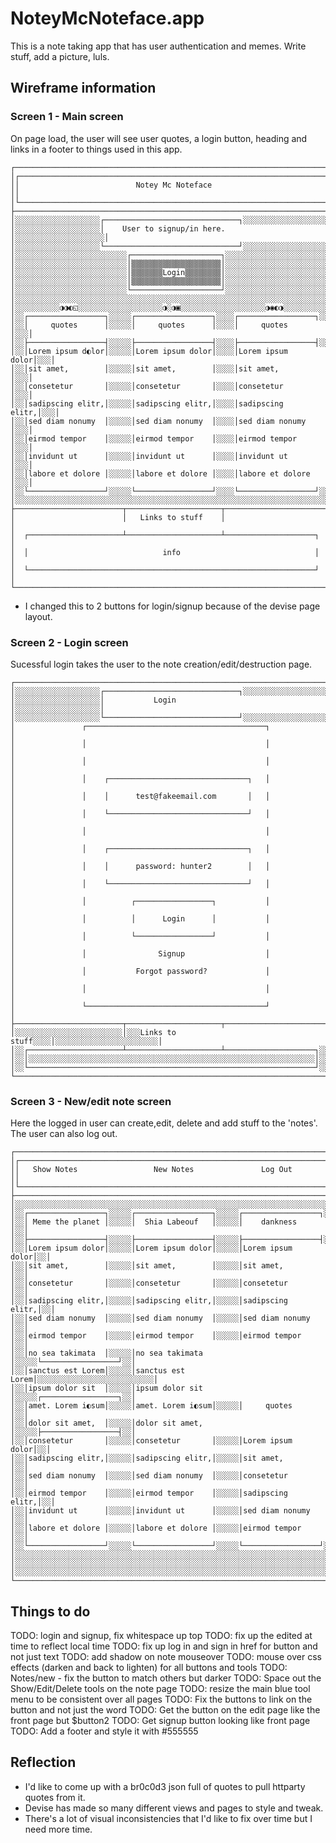 # NoteyMcNoteface.app

This is a note taking app that has user authentication and memes.
Write stuff, add a picture, luls.

## Wireframe information
### Screen 1 - Main screen

On page load, the user will see user quotes, a login button, heading and links in a footer to things used in this app.
```
┌───────────────────────────────────────────────────────────────────────┐
│┌─────────────────────────────────────────────────────────────────────┐│
││                          Notey Mc Noteface                          ││
│└─────────────────────────────────────────────────────────────────────┘│
├───────────────────────────────────────────────────────────────────────┤
│░░░░░░░░░░░░░░░░░░░┌──────────────────────────────┐░░░░░░░░░░░░░░░░░░░░│
│░░░░░░░░░░░░░░░░░░░│    User to signup/in here.   │░░░░░░░░░░░░░░░░░░░░│
│░░░░░░░░░░░░░░░░░░░└──────────────────────────────┘░░░░░░░░░░░░░░░░░░░░│
│░░░░░░░░░░░░░░░░░░░░░░░░░┌────────────────────┐░░░░░░░░░░░░░░░░░░░░░░░░│
│░░░░░░░░░░░░░░░░░░░░░░░░░│▒▒▒▒▒▒▒▒▒▒▒▒▒▒▒▒▒▒▒▒│░░░░░░░░░░░░░░░░░░░░░░░░│
│░░░░░░░░░░░░░░░░░░░░░░░░░│▒▒▒▒▒▒▒Login▒▒▒▒▒▒▒▒│░░░░░░░░░░░░░░░░░░░░░░░░│
│░░░░░░░░░░░░░░░░░░░░░░░░░│▒▒▒▒▒▒▒▒▒▒▒▒▒▒▒▒▒▒▒▒│░░░░░░░░░░░░░░░░░░░░░░░░│
│░░░░░░░░░░░░░░░░░░░░░░░░░└────────────────────┘░░░░░░░░░░░░░░░░░░░░░░░░│
│░░░░░░░░░░░░░░░░░░░░░░░░░░░░░░░░░░░░░░░░░░░░░░░░░░░░░░░░░░░░░░░░░░░░░░░│
│░░░░░░░░░░◑◑◐◱░░░░░░░░░░░░░░░░░░░◑░◑▣░░░░░░░░░░░░░░░░░░░◑◉◐◑░░░░░░░░░░░│
│░░┌─────────────────┐░░░░░┌─────────────────┐░░░░┌─────────────────┐░░░│
│░░│     quotes      │░░░░░│     quotes      │░░░░│     quotes      │░░░│
│░░├─────────────────┤░░░░░├─────────────────┤░░░░├─────────────────┤░░░│
│░░│Lorem ipsum d◐lor│░░░░░│Lorem ipsum dolor│░░░░│Lorem ipsum dolor│░░░│
│░░│sit amet,        │░░░░░│sit amet,        │░░░░│sit amet,        │░░░│
│░░│consetetur       │░░░░░│consetetur       │░░░░│consetetur       │░░░│
│░░│sadipscing elitr,│░░░░░│sadipscing elitr,│░░░░│sadipscing elitr,│░░░│
│░░│sed diam nonumy  │░░░░░│sed diam nonumy  │░░░░│sed diam nonumy  │░░░│
│░░│eirmod tempor    │░░░░░│eirmod tempor    │░░░░│eirmod tempor    │░░░│
│░░│invidunt ut      │░░░░░│invidunt ut      │░░░░│invidunt ut      │░░░│
│░░│labore et dolore │░░░░░│labore et dolore │░░░░│labore et dolore │░░░│
│░░└─────────────────┘░░░░░└─────────────────┘░░░░└─────────────────┘░░░│
│░░░░░░░░░░░░░░░░░░░░░░░░░░░░░░░░░░░░░░░░░░░░░░░░░░░░░░░░░░░░░░░░░░░░░░░│
├────────────────────────┬─────────────────────┬────────────────────────┤
│                        │   Links to stuff    │                        │
│  ┌─────────────────────┴─────────────────────┴────────────────────┐   │
│  │                              info                              │   │
│  └────────────────────────────────────────────────────────────────┘   │
└───────────────────────────────────────────────────────────────────────┘
```
- I changed this to 2 buttons for login/signup because of the devise page layout.

### Screen 2 - Login screen

Sucessful login takes the user to the note creation/edit/destruction page.
```
┌──────────────────────────────────────────────────────────────────────┐
│░░░░░░░░░░░░░░░░░░░┌──────────────────────────────┐░░░░░░░░░░░░░░░░░░░│
│░░░░░░░░░░░░░░░░░░░│           Login              │░░░░░░░░░░░░░░░░░░░│
│░░░░░░░░░░░░░░░░░░░└──────────────────────────────┘░░░░░░░░░░░░░░░░░░░│
│               ┌────────────────────────────────────────┐             │
│               │                                        │             │
│               │                                        │             │
│               │    ┌───────────────────────────────┐   │             │
│               │    │      test@fakeemail.com       │   │             │
│               │    └───────────────────────────────┘   │             │
│               │                                        │             │
│               │    ┌───────────────────────────────┐   │             │
│               │    │      password: hunter2        │   │             │
│               │    └───────────────────────────────┘   │             │
│               │          ┌─────────────────┐           │             │
│               │          │      Login      │           │             │
│               │          └─────────────────┘           │             │
│               │                Signup                  │             │
│               │           Forgot password?             │             │
│               │                                        │             │
│               └────────────────────────────────────────┘             │
├────────────────────────┬─────────────────────┬───────────────────────┤
│░░░░░░░░░░░░░░░░░░░░░░░░│░░░Links to stuff░░░░│░░░░░░░░░░░░░░░░░░░░░░░│
│░░┌─────────────────────┴─────────────────────┴────────────────────┐░░│
│░░│░░░░░░░░░░░░░░░░░░░░░░░░░░░░░░░░░░░░░░░░░░░░░░░░░░░░░░░░░░░░░░░░│░░│
│░░└────────────────────────────────────────────────────────────────┘░░│
└──────────────────────────────────────────────────────────────────────┘
```

### Screen 3 - New/edit note screen
Here the logged in user can create,edit, delete and add stuff to the 'notes'. The user can also log out.
```
┌───────────────────────────────────────────────────────────────────────┐
│┌─────────────────────────────────────────────────────────────────────┐│
││   Show Notes                 New Notes               Log Out        ││
│└─────────────────────────────────────────────────────────────────────┘│
├───────────────────────────────────────────────────────────────────────┤
│░░░░░░░░░░░░░░░░░░░░░░░░░░░░░░░░░░░░░░░░░░░░░░░░░░░░░░░░░░░░░░░░░░░░░░░│
│░░┌─────────────────┐░░░░░┌─────────────────┐░░░░░┌─────────────────┐░░│
│░░│ Meme the planet │░░░░░│  Shia Labeouf   │░░░░░│    dankness     │░░│
│░░├─────────────────┤░░░░░├─────────────────┤░░░░░├─────────────────┤░░│
│░░│Lorem ipsum dolor│░░░░░│Lorem ipsum dolor│░░░░░│Lorem ipsum dolor│░░│
│░░│sit amet,        │░░░░░│sit amet,        │░░░░░│sit amet,        │░░│
│░░│consetetur       │░░░░░│consetetur       │░░░░░│consetetur       │░░│
│░░│sadipscing elitr,│░░░░░│sadipscing elitr,│░░░░░│sadipscing elitr,│░░│
│░░│sed diam nonumy  │░░░░░│sed diam nonumy  │░░░░░│sed diam nonumy  │░░│
│░░│eirmod tempor    │░░░░░│eirmod tempor    │░░░░░│eirmod tempor    │░░│
│░░│no sea takimata  │░░░░░│no sea takimata  │░░░░░└─────────────────┘░░│
│░░│sanctus est Lorem│░░░░░│sanctus est Lorem│░░░░░░░░░░░░░░░░░░░░░░░░░░│
│░░│ipsum dolor sit  │░░░░░│ipsum dolor sit  │░░░░░┌─────────────────┐░░│
│░░│amet. Lorem i◐sum│░░░░░│amet. Lorem i◐sum│░░░░░│     quotes      │░░│
│░░│dolor sit amet,  │░░░░░│dolor sit amet,  │░░░░░├─────────────────┤░░│
│░░│consetetur       │░░░░░│consetetur       │░░░░░│Lorem ipsum dolor│░░│
│░░│sadipscing elitr,│░░░░░│sadipscing elitr,│░░░░░│sit amet,        │░░│
│░░│sed diam nonumy  │░░░░░│sed diam nonumy  │░░░░░│consetetur       │░░│
│░░│eirmod tempor    │░░░░░│eirmod tempor    │░░░░░│sadipscing elitr,│░░│
│░░│invidunt ut      │░░░░░│invidunt ut      │░░░░░│sed diam nonumy  │░░│
│░░│labore et dolore │░░░░░│labore et dolore │░░░░░│eirmod tempor    │░░│
│░░└─────────────────┘░░░░░└─────────────────┘░░░░░└─────────────────┘░░│
│░░░░░░░░░░░░░░░░░░░░░░░░░░░░░░░░░░░░░░░░░░░░░░░░░░░░░░░░░░░░░░░░░░░░░░░│
│░░░░░░░░░░░░░░░░░░░░░░░░░░░░░░░░░░░░░░░░░░░░░░░░░░░░░░░░░░░░░░░░░░░░░░░│
│░░░░░░░░░░░░░░░░░░░░░░░░░░░░░░░░░░░░░░░░░░░░░░░░░░░░░░░░░░░░░░░░░░░░░░░│
└───────────────────────────────────────────────────────────────────────┘
```


## Things to do
TODO: login and signup, fix whitespace up top
TODO: fix up the edited at time to reflect local time
TODO: fix up log in and sign in href for button and not just text
TODO: add shadow on note mouseover
TODO: mouse over css effects (darken and back to lighten) for all buttons and tools
TODO: Notes/new - fix the button to match others but darker
TODO: Space out the Show/Edit/Delete tools on the note page
TODO: resize the main blue tool menu to be consistent over all pages
TODO: Fix the buttons to link on the button and not just the word
TODO: Get the button on the edit page like the front page but $button2
TODO: Get signup button looking like front page
TODO: Add a footer and style it with #555555


## Reflection
- I'd like to come up with a br0c0d3 json full of quotes to pull httparty quotes from it.
- Devise has made so many different views and pages to style and tweak.
- There's a lot of visual inconsistencies that I'd like to fix over time but I need more time.

